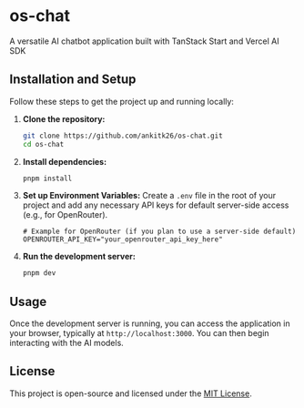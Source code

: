 # os-chat

A versatile AI chatbot application built with TanStack Start and Vercel AI SDK

## Installation and Setup

Follow these steps to get the project up and running locally:

1.  **Clone the repository:**
    ```bash
    git clone https://github.com/ankitk26/os-chat.git
    cd os-chat
    ```
2.  **Install dependencies:**
    ```bash
    pnpm install
    ```
3.  **Set up Environment Variables:**
    Create a `.env` file in the root of your project and add any necessary API keys for default server-side access (e.g., for OpenRouter).
    ```
    # Example for OpenRouter (if you plan to use a server-side default)
    OPENROUTER_API_KEY="your_openrouter_api_key_here"
    ```
4.  **Run the development server:**
    ```bash
    pnpm dev
    ```

## Usage

Once the development server is running, you can access the application in your browser, typically at `http://localhost:3000`. You can then begin interacting with the AI models.

## License

This project is open-source and licensed under the [MIT License](LICENSE).
